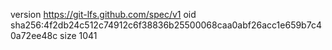 version https://git-lfs.github.com/spec/v1
oid sha256:4f2db24c512c74912c6f38836b25500068caa0abf26acc1e659b7c40a72ee48c
size 1041
